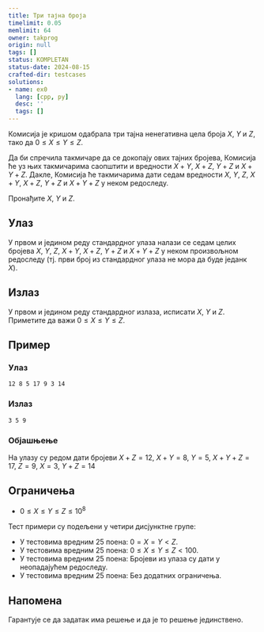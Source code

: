 ```yaml
---
title: Три тајна броја
timelimit: 0.05
memlimit: 64
owner: takprog
origin: null
tags: []
status: KOMPLETAN
status-date: 2024-08-15
crafted-dir: testcases
solutions:
- name: ex0
  lang: [cpp, py]
  desc: ''
  tags: []
---
```


Комисија је кришом одабрала три тајна ненегативна цела броја $X$, $Y$ и $Z$, тако да $0 \leq X \leq Y \leq Z$. 

Да би спречила такмичаре да се докопају ових тајних бројева, Комисија ће уз њих такмичарима саопштити и вредности $X+Y$, $X+Z$, $Y+Z$ и $X+Y+Z$. Дакле, Комисија ће такмичарима дати седам вредности $X$, $Y$, $Z$, $X+Y$, $X+Z$, $Y+Z$ и $X+Y+Z$ у неком редоследу. 

Пронађите $X$, $Y$ и $Z$.

## Улаз

У првом и једином реду стандардног улаза налази се седам целих бројева $X$, $Y$, $Z$, $X+Y$, $X+Z$, $Y+Z$ и $X+Y+Z$ у неком произвољном редоследу (тј. први број из стандардног улаза не мора да буде једанк $X$).

## Излаз

У првом и једином реду стандардног излаза, исписати $X$, $Y$ и $Z$. Приметите да важи $0 \leq X \leq Y \leq Z$.

## Пример

### Улаз

~~~
12 8 5 17 9 3 14
~~~

### Излаз

~~~
3 5 9
~~~

### Објашњење

На улазу су редом дати бројеви $X + Z = 12$, $X + Y = 8$, $Y = 5$, $X + Y + Z = 17$, $Z = 9$, $X = 3$, $Y + Z = 14$

## Ограничења

* $0 \leq X \leq Y \leq Z \leq 10^8$

Тест примери су подељени у четири дисјунктне групе:

* У тестовима вредним 25 поена: $0 = X = Y < Z$.
* У тестовима вредним 25 поена: $0 \leq X \leq Y \leq Z < 100$.
* У тестовима вредним 25 поена: Бројеви из улаза су дати у неопадајућем редоследу.
* У тестовима вредним 25 поена: Без додатних ограничења.

## Напомена

Гарантује се да задатак има решење и да је то решење јединствено.



